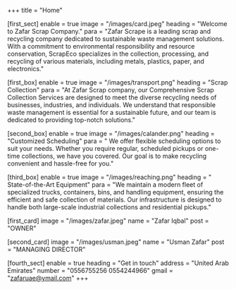 +++
title = "Home"

[first_sect]
enable = true
image = "/images/card.jpeg"
heading = "Welcome to Zafar Scrap Company."
para = "Zafar Scrape is a leading scrap and recycling company dedicated to sustainable waste management solutions. With a commitment to environmental responsibility and resource conservation, ScrapEco specializes in the collection, processing, and recycling of various materials, including metals, plastics, paper, and electronics."

[first_box]
enable = true
image = "/images/transport.png"
heading = "Scrap Collection"
para = "At Zafar Scrap company, our Comprehensive Scrap Collection Services are designed to meet the diverse recycling needs of businesses, industries, and individuals. We understand that responsible waste management is essential for a sustainable future, and our team is dedicated to providing top-notch solutions."

[second_box]
enable = true
image = "/images/calander.png"
heading = "Customized Scheduling"
para = " We offer flexible scheduling options to suit your needs. Whether you require regular, scheduled pickups or one-time collections, we have you covered. Our goal is to make recycling convenient and hassle-free for you."

[third_box]
enable = true
image = "/images/reaching.png"
heading = " State-of-the-Art Equipment"
para = "We maintain a modern fleet of specialized trucks, containers, bins, and handling equipment, ensuring the efficient and safe collection of materials. Our infrastructure is designed to handle both large-scale industrial collections and residential pickups."

[first_card]
image = "/images/zafar.jpeg"
name = "Zafar Iqbal"
post = "OWNER"

[second_card]
image = "/images/usman.jpeg"
name = "Usman Zafar"
post = "MANAGING DIRECTOR"

[fourth_sect]
enable = true
heading = "Get in touch"
address = "United Arab Emirates"
number = "0556755256 0554244966"
gmail = "zafaruae@ymail.com"
+++